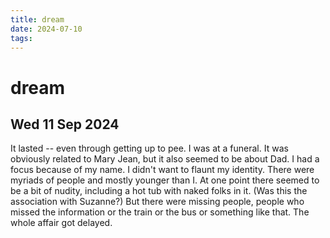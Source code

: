 ```yaml
---
title: dream
date: 2024-07-10
tags: 
---
```

# dream
## Wed 11 Sep 2024 
It lasted -- even through getting up to pee. I was at a funeral. It was obviously related to Mary Jean, but it also seemed to be about Dad. I had a focus because of my name. I didn't want to flaunt my identity. There were myriads of people and mostly younger than I. At one point there seemed to be a bit of nudity, including a hot tub with naked folks in it. (Was this the association with Suzanne?) But there were missing people, people who missed the information or the train or the bus or something like that. The whole affair got delayed. 

